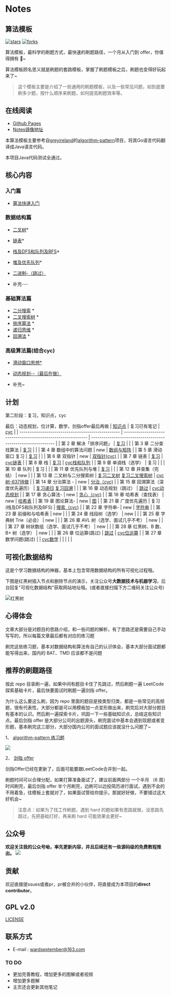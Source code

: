 # Notes
## 算法模板

[![stars](https://badgen.net/github/stars/wardseptember/notes?icon=github&color=4ab8a1)](https://github.com/wardseptember/notes) [![forks](https://badgen.net/github/forks/wardseptember/notes?icon=github&color=4ab8a1)](<https://github.com/wardseptember/notes>)

算法模板，最科学的刷题方式，最快速的刷题路径，一个月从入门到 offer，你值得拥有 🐶~

算法模板顾名思义就是刷题的套路模板，掌握了刷题模板之后，刷题也变得好玩起来了~

> 这个模板主要是介绍了一些通用的刷题模板，以及一些常见问题，如到底要刷多少题，按什么顺序来刷题，如何提高刷题效率等。



## 在线阅读

* [Github Pages](https://wardseptember.github.io/notes/#/)
* [Notes镜像地址](https://wardseptember.gitee.io/mynotes)

本算法模板主要参考自[greyireland](https://github.com/greyireland)的[algorithm-pattern](https://github.com/greyireland/algorithm-pattern)项目，将其Go语言代码翻译成Java语言代码。

本项目Java代码测试全通过。

## 核心内容
### 入门篇

- [算法快速入门](/docs/LeetCode/introduction/quickstart.md)

### 数据结构篇

- [二叉树](/docs/LeetCode/data_structure/binary_tree.md)*
- [链表](/docs/LeetCode/data_structure/linked_list.md)*
- [栈及DFS和队列及BFS](/docs/LeetCode/data_structure/stack_queue.md)\*
- [堆及优先队列](/docs/LeetCode//data_structure/Heap_priority_queue.md)*
- [二进制-（跳过）](/docs/LeetCode/data_structure/binary_op.md)

- 补充---
	
	
	
	
### 基础算法篇

- [二分搜索](/docs/LeetCode/basic_algorithm/binary_search.md) *
- [二叉搜索树](/docs/LeetCode/basic_algorithm/binary_search_tree.md) *
- [排序算法](/docs/LeetCode/basic_algorithm/sort.md) *
- [递归思维](/docs/LeetCode/basic_algorithm/recursion.md) *
- [回溯法](/docs/LeetCode/basic_algorithm/backtrack.md) *

### 高级算法篇(结合cyc)
- [滑动窗口思想*](/docs/LeetCode/advanced_algorithm/slide_window.md)

- [动态规划--（最后在做）](/docs/LeetCode/advanced_algorithm/dp.md)

- 补充~

  




## 计划

第二阶段：复习，知识点，cyc

最后：动态规划，位计算，数学，剑指offer最后再做
| [知识点](https://www.yuque.com/liweiwei1419/algo) | 复习已有笔记                                                 | [cyc](https://github.com/CyC2018/CS-Notes/blob/master/notes/Leetcode%20%E9%A2%98%E8%A7%A3%20-%20%E6%95%B0%E5%AD%A6.md) |
| ------------------------------------------------- | ------------------------------------------------------------ | ------------------------------------------------------------ |
| 第 2 章 解决「排序问题」                          | [复习](/docs/LeetCode/basic_algorithm/sort.md)               |                                                              |
| 第 3 章 二分查找算法                              | [复习](/docs/LeetCode/basic_algorithm/binary_search.md)      |                                                              |
| 第 4 章 数组中的算法问题                          | new                                                          | [数组与矩阵](https://github.com/CyC2018/CS-Notes/blob/master/notes/Leetcode%20%E9%A2%98%E8%A7%A3%20-%20%E6%95%B0%E7%BB%84%E4%B8%8E%E7%9F%A9%E9%98%B5.md) |
| 第 5 章 滑动窗口 复习                             | [复习](/docs/LeetCode/advanced_algorithm/slide_window.md)    |                                                              |
| 第 6 章 双指针                                    | new                                                          | [双指针(cyc)](https://github.com/CyC2018/CS-Notes/blob/master/notes/Leetcode%20%E9%A2%98%E8%A7%A3%20-%20%E5%8F%8C%E6%8C%87%E9%92%88.md) |
| 第 7 章 链表                                      | [复习](/docs/LeetCode/data_structure/linked_list.md)         | [cyc链表](https://github.com/CyC2018/CS-Notes/blob/master/notes/Leetcode%20%E9%A2%98%E8%A7%A3%20-%20%E9%93%BE%E8%A1%A8.md) |
| 第 8 章 栈                                        | [复习](/docs/LeetCode/data_structure/stack_queue.md)         | [cyc栈和队列](https://github.com/CyC2018/CS-Notes/blob/master/notes/Leetcode%20%E9%A2%98%E8%A7%A3%20-%20%E6%A0%88%E5%92%8C%E9%98%9F%E5%88%97.md) |
| 第 9 章 单调栈（选学）                            | 复习                                                         |                                                              |
| 第 10 章 队列                                     | 复习                                                         |                                                              |
| 第 11 章 优先队列与堆                             | [复习](/docs/LeetCode//data_structure/Heap_priority_queue.md) |                                                              |
| 第 12 章 并查集（完结）                           | new                                                          |                                                              |
| 第 13 章 二叉树与二分搜索树                       | [复习二叉树](/docs/LeetCode/data_structure/binary_tree.md) [复习二叉搜索树](/docs/LeetCode/basic_algorithm/binary_search_tree.md) | [cyc树-637待做](https://github.com/CyC2018/CS-Notes/blob/master/notes/Leetcode%20%E9%A2%98%E8%A7%A3%20-%20%E6%A0%91.md) |
| 第 14 章 分治算法 -                               | new                                                          | [分治（cyc)](https://github.com/CyC2018/CS-Notes/blob/master/notes/Leetcode%20%E9%A2%98%E8%A7%A3%20-%20%E5%88%86%E6%B2%BB.md) |
| 第 15 章 回溯算法（深度优先遍历）                 | [复习递归](/docs/LeetCode/basic_algorithm/recursion.md) [复习回溯](/docs/LeetCode/basic_algorithm/backtrack.md) |                                                              |
| 第 16 章 动态规划（跳过）                         | [跳过](/docs/LeetCode/advanced_algorithm/dp.md)              | [cyc动态规划](https://github.com/CyC2018/CS-Notes/blob/master/notes/Leetcode%20%E9%A2%98%E8%A7%A3%20-%20%E5%8A%A8%E6%80%81%E8%A7%84%E5%88%92.md) |
| 第 17 章 贪心算法-                                | new                                                          | [贪心（cyc)](https://github.com/CyC2018/CS-Notes/blob/master/notes/Leetcode%20%E9%A2%98%E8%A7%A3%20-%20%E8%B4%AA%E5%BF%83%E6%80%9D%E6%83%B3.md) |
| 第 18 章 哈希表（查找表）                         | new                                                          | [哈希表](https://github.com/CyC2018/CS-Notes/blob/master/notes/Leetcode%20%E9%A2%98%E8%A7%A3%20-%20%E5%93%88%E5%B8%8C%E8%A1%A8.md) |
| 第 19 章 图论算法-                                | new                                                          | [图](https://github.com/CyC2018/CS-Notes/blob/master/notes/Leetcode%20%E9%A2%98%E8%A7%A3%20-%20%E5%9B%BE.md) |
| 第 21 章 广度优先遍历                             | 复习(栈及DFS和队列及BFS)                                     | [搜索（cyc)](https://github.com/CyC2018/CS-Notes/blob/master/notes/Leetcode%20%E9%A2%98%E8%A7%A3%20-%20%E6%90%9C%E7%B4%A2.md) |
| 第 22 章 字符串-                                  | new                                                          | [字符串](https://github.com/CyC2018/CS-Notes/blob/master/notes/Leetcode%20%E9%A2%98%E8%A7%A3%20-%20%E5%AD%97%E7%AC%A6%E4%B8%B2.md) |
| 第 23 章 前缀和与哈希表                           | new                                                          |                                                              |
| 第 24 章 线段树（选学）                           | new                                                          |                                                              |
| 第 25 章 字典树 Trie（必会）                      | new                                                          |                                                              |
| 第 26 章 AVL 树（选学、面试几乎不考）             | new                                                          |                                                              |
| 第 27 章 树状数组（选学、面试几乎不考）           | new                                                          |                                                              |
| 第 28 章 红黑树、B 数、B+ 树（选学）              | new                                                          |                                                              |
| 第 26 章 位运算(跳过)                             | [跳过](/docs/LeetCode/data_structure/binary_op.md)           | [cyc位运算](https://github.com/CyC2018/CS-Notes/blob/master/notes/Leetcode%20%E9%A2%98%E8%A7%A3%20-%20%E4%BD%8D%E8%BF%90%E7%AE%97.md) |
| 第 27 章 数学问题(跳过)                           |                                                              | [cyc数学](https://github.com/CyC2018/CS-Notes/blob/master/notes/Leetcode%20%E9%A2%98%E8%A7%A3%20-%20%E6%95%B0%E5%AD%A6.md) |
|                                                   |                                                              |                                                              |


## 可视化数据结构
这是个学习数据结构的神器，基本上包含常用数据结构的所有可视化过程哦。

下图是红黑树插入节点和删除节点的演示，关注公众号**大数据技术与机器学习**，后台回复"可视化数据结构"获取网站地址哦。(或者直接扫描下方二维码关注公众号)



![红黑树](https://wardseptember.gitee.io/mynotes/media/red-black-tree.gif)

## 心得体会

文章大部分是对题目的思路介绍，和一些问题的解析，有了思路还是需要自己手动写写的，所以每篇文章最后都有对应的练习题

刷完这些练习题，基本对数据结构和算法有自己的认识体会，基本大部分面试题都能写得出来，国内的 BAT、TMD 应该都不是问题


## 推荐的刷题路径

按此 repo 目录刷一遍，如果中间有题目卡住了先跳过，然后刷题一遍 LeetCode 探索基础卡片，最后快要面试时刷题一遍剑指 offer。

为什么这么要这么刷，因为 repo 里面的题目是按类型归类，都是一些常见的高频题，很有代表性，大部分都是可以用模板加一点变形做出来，刷完后对大部分题目有基本的认识。然后刷一遍探索卡片，巩固一下一些基础知识点，总结这些知识点。最后剑指 offer 是大部分公司的出题源头，刷完面试中基本会遇到现题或者变形题，基本刷完这三部分，大部分国内公司的面试题应该就没什么问题了~

1、 [algorithm-pattern 练习题](https://greyireland.gitbook.io/algorithm-pattern/)

![](http://wardseptember.club/FvaIciijHmUi8L8UH8JFKItzmdKi)


2、 [剑指 offer](https://leetcode-cn.com/problemset/lcof/)

剑指Offer已经在更新了，后面可能要跟LeetCode合并到一起。

刷题时间可以合理分配，如果打算准备面试了，建议前面两部分 一个半月 （6 周）时间刷完，最后剑指 offer 半个月刷完，边刷可以边投简历进行面试，遇到不会的不用着急，往模板上套就对了，如果面试管给你提示，那就好好做，不要错过这大好机会~

> 注意点：如果为了找工作刷题，遇到 hard 的题如果有思路就做，没思路先跳过，先把基础打好，再来刷 hard 可能效果会更好~

## 公众号

**欢迎关注我的公众号呦，率先更新内容，并且后续还有一些源码级的免费教程推出。**
![](http://wardseptember.club/Fsis2Lao1zRA-RpbsTEDA0_z04wb)

## 贡献

欢迎直接提ssues或者pr，pr被合并的小伙伴，将直接成为本项目的**direct contributor**。

## GPL v2.0

[LICENSE](https://github.com/wardseptember/notes/blob/master/LICENSE)

## 联系方式

- E-mail : <wardseptember@163.com>

### TO DO

* 更加完善教程，增加更多的图解或者视频
* 增加更多题解
* 主页还会更新其他笔记